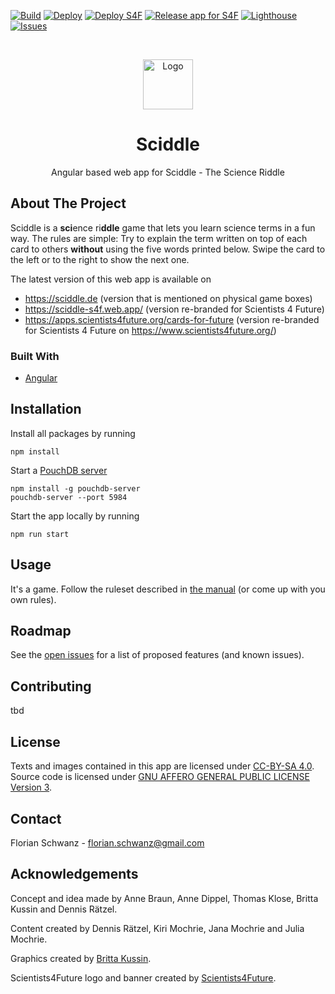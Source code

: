 [![Build](https://github.com/sciddle/sciddle-ng/actions/workflows/build-app-workflow.yml/badge.svg?branch=main)](https://github.com/sciddle/sciddle-ng/actions/workflows/build-app-workflow.yml)
[![Deploy](https://github.com/sciddle/sciddle-ng/actions/workflows/deploy-app-firebase-workflow.yml/badge.svg)](https://github.com/sciddle/sciddle-ng/actions/workflows/deploy-app-firebase-workflow.yml)
[![Deploy S4F](https://github.com/sciddle/sciddle-ng/actions/workflows/deploy-app-firebase-s4f-workflow.yml/badge.svg)](https://github.com/sciddle/sciddle-ng/actions/workflows/deploy-app-firebase-s4f-workflow.yml)
[![Release app for S4F](https://github.com/sciddle/sciddle-ng/actions/workflows/release-app-s4f-workflow.yml/badge.svg)](https://github.com/sciddle/sciddle-ng/actions/workflows/release-app-s4f-workflow.yml)
[![Lighthouse](https://github.com/sciddle/sciddle-ng/actions/workflows/lighthouse.yml/badge.svg)](https://github.com/sciddle/sciddle-ng/actions/workflows/lighthouse.yml)
[![Issues](https://img.shields.io/github/issues/sciddle/sciddle-ng)](https://github.com/sciddle/sciddle-ng/issues)

<br />
<p align="center">
  <a href="https://github.com/sciddle/sciddle-ng">
    <img src="./src/assets/logos/logo-144x144.png" alt="Logo" width="80" height="80">
  </a>

  <h1 align="center">Sciddle</h1>

  <p align="center">
    Angular based web app for Sciddle - The Science Riddle 
  </p>
</p>

## About The Project

Sciddle is a **sci**ence ri**ddle** game that lets you learn science terms in a fun way.
The rules are simple: Try to explain the term written on top of each card to others __without__ using the five words printed below. Swipe the card to the left or to the right to show the next one.

The latest version of this web app is available on
* https://sciddle.de (version that is mentioned on physical game boxes)
* https://sciddle-s4f.web.app/ (version re-branded for Scientists 4 Future)
* https://apps.scientists4future.org/cards-for-future (version re-branded for Scientists 4 Future on https://www.scientists4future.org/)

### Built With

* [Angular](https://angular.io/)

## Installation

Install all packages by running

```
npm install
```

Start a [PouchDB server](https://pouchdb.com/guides/setup-couchdb.html)

```
npm install -g pouchdb-server
pouchdb-server --port 5984
```

Start the app locally by running
```
npm run start
```

## Usage

It's a game. Follow the ruleset described in [the manual](./src/app/assets/manual/manual-en.md) (or come up with you own rules).

## Roadmap

See the [open issues](https://github.com/sciddle/sciddle-ng/issues) for a list of proposed features (and
 known issues).

## Contributing

tbd

## License

Texts and images contained in this app are licensed under [CC-BY-SA 4.0](LICENSE-CC-BY-4.0.md).
Source code is licensed under [GNU AFFERO GENERAL PUBLIC LICENSE Version 3](LICENSE-CC-BY-4.0.md).

## Contact

Florian Schwanz - florian.schwanz@gmail.com

## Acknowledgements

Concept and idea made by Anne Braun, Anne Dippel, Thomas Klose, Britta Kussin and Dennis Rätzel.

Content created by Dennis Rätzel, Kiri Mochrie, Jana Mochrie and Julia Mochrie.

Graphics created by [Britta Kussin](https://britta-kussin.de/start-sciddle-the-science-riddle).

Scientists4Future logo and banner created by [Scientists4Future](scientists4future.org).
